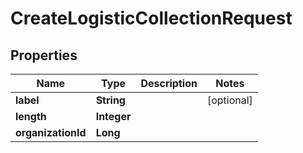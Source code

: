 
# CreateLogisticCollectionRequest

## Properties
Name | Type | Description | Notes
------------ | ------------- | ------------- | -------------
**label** | **String** |  |  [optional]
**length** | **Integer** |  | 
**organizationId** | **Long** |  | 



